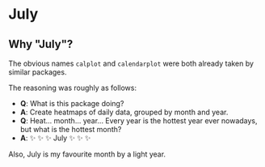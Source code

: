 # July



## Why "July"?
The obvious names `calplot` and `calendarplot` were both already taken by similar packages.

The reasoning was roughly as follows:
- **Q**: What is this package doing?
- **A**: Create heatmaps of daily data, grouped by month and year.
- **Q**: Heat... month... year... Every year is the hottest year ever nowadays, but what is the hottest month?
- **A**: :sparkles: :sparkles: :sparkles: July :sparkles: :sparkles: :sparkles:  

Also, July is my favourite month by a light year.
